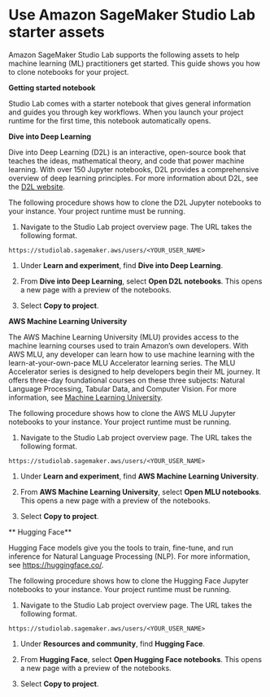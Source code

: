# Use Amazon SageMaker Studio Lab starter assets<a name="studio-lab-integrated-resources"></a>

 Amazon SageMaker Studio Lab supports the following assets to help machine learning \(ML\) practitioners get started\. This guide shows you how to clone notebooks for your project\. 

 **Getting started notebook** 

 Studio Lab comes with a starter notebook that gives general information and guides you through key workflows\. When you launch your project runtime for the first time, this notebook automatically opens\.

 **Dive into Deep Learning** 

Dive into Deep Learning \(D2L\) is an interactive, open\-source book that teaches the ideas, mathematical theory, and code that power machine learning\. With over 150 Jupyter notebooks, D2L provides a comprehensive overview of deep learning principles\. For more information about D2L, see the [D2L website](https://d2l.ai/)\.

 The following procedure shows how to clone the D2L Jupyter notebooks to your instance\. Your project runtime must be running\.

1.  Navigate to the Studio Lab project overview page\. The URL takes the following format\.

   ```
   https://studiolab.sagemaker.aws/users/<YOUR_USER_NAME>
   ```

1.  Under **Learn and experiment**, find **Dive into Deep Learning**\. 

1.  From **Dive into Deep Learning**, select **Open D2L notebooks**\. This opens a new page with a preview of the notebooks\.

1. Select **Copy to project**\.

 **AWS Machine Learning University** 

 The AWS Machine Learning University \(MLU\) provides access to the machine learning courses used to train Amazon’s own developers\. With AWS MLU, any developer can learn how to use machine learning with the learn\-at\-your\-own\-pace MLU Accelerator learning series\. The MLU Accelerator series is designed to help developers begin their ML journey\. It offers three\-day foundational courses on these three subjects: Natural Language Processing, Tabular Data, and Computer Vision\. For more information, see [Machine Learning University](http://aws.amazon.com/machine-learning/mlu/)\. 

 The following procedure shows how to clone the AWS MLU Jupyter notebooks to your instance\. Your project runtime must be running\.

1.  Navigate to the Studio Lab project overview page\. The URL takes the following format\.

   ```
   https://studiolab.sagemaker.aws/users/<YOUR_USER_NAME>
   ```

1.  Under **Learn and experiment**, find **AWS Machine Learning University**\.

1.  From **AWS Machine Learning University**, select **Open MLU notebooks**\. This opens a new page with a preview of the notebooks\.

1. Select **Copy to project**\.

 ** Hugging Face** 

 Hugging Face models give you the tools to train, fine\-tune, and run inference for Natural Language Processing \(NLP\)\. For more information, see [https://huggingface\.co/](https://huggingface.co/)\.

 The following procedure shows how to clone the Hugging Face Jupyter notebooks to your instance\. Your project runtime must be running\.

1.  Navigate to the Studio Lab project overview page\. The URL takes the following format\.

   ```
   https://studiolab.sagemaker.aws/users/<YOUR_USER_NAME>
   ```

1.  Under **Resources and community**, find **Hugging Face**\.

1.  From **Hugging Face**, select **Open Hugging Face notebooks**\. This opens a new page with a preview of the notebooks\.

1. Select **Copy to project**\.